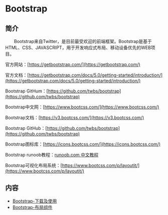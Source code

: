 # Bootstrap

## 简介
&#8195;&#8195;Bootstrap来自Twitter，是目前最受欢迎的前端框架。Bootstrap是基于HTML、CSS、JAVASCRIPT，用于开发响应式布局、移动设备优先的WEB项目。

官方网站：[https://getbootstrap.com/](https://getbootstrap.com/)

官方文档：[https://getbootstrap.com/docs/5.0/getting-started/introduction/](https://getbootstrap.com/docs/5.0/getting-started/introduction/)

Bootstrap GitHum：[https://github.com/twbs/bootstrap](https://github.com/twbs/bootstrap)

Bootstrap中文网：[https://www.bootcss.com/](https://www.bootcss.com/)

Bootstrap文档：[https://v3.bootcss.com/](https://v3.bootcss.com/)

Bootstrap GitHub：[https://github.com/twbs/bootstrap](https://github.com/twbs/bootstrap)

Bootstrap图标库：[https://icons.bootcss.com/](https://icons.bootcss.com/)

Bootstrap runoob教程：[runoob.com 中文教程](https://www.runoob.com/bootstrap/bootstrap-environment-setup.html)

Bootstrap可视化布局系统：[https://www.bootcss.com/p/layoutit/](https://www.bootcss.com/p/layoutit/)

## 内容
- [Bootstrap-下载及使用](https://ebook.big1000.com/15-HTML+CSS+JavaScript/04-Bootstrap/01-Bootstrap-%E4%B8%8B%E8%BD%BD%E5%8F%8A%E4%BD%BF%E7%94%A8.html)
- [Bootstrap-布局组件](https://ebook.big1000.com/15-HTML+CSS+JavaScript/04-Bootstrap/02-Bootstrap-%E5%B8%83%E5%B1%80%E7%BB%84%E4%BB%B6.html)
